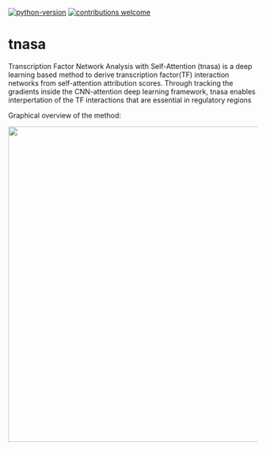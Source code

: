 [![python-version](https://img.shields.io/badge/python-3.9-blue.svg)](https://www.python.org/downloads/release/python-390/)
[![contributions welcome](https://img.shields.io/badge/contributions-welcome-brightgreen.svg?style=flat)](https://github.com/rzzli/tnasa/issues)

# tnasa
Transcription Factor Network Analysis with Self-Attention (tnasa) is a deep learning based method to derive transcription factor(TF) interaction networks from self-attention attribution scores. Through tracking the gradients inside the CNN-attention deep learning framework, tnasa enables interpertation of the TF interactions that are essential in regulatory regions 

Graphical overview of the method:

<p align="center">
<img src="https://github.com/rzzli/tnasa/blob/main/image/flow1.jpg" width="900" height="636">
</p>


